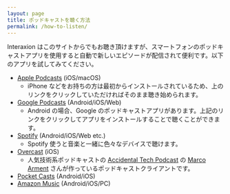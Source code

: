 ```yaml
---
layout: page
title: ポッドキャストを聴く方法
permalink: /how-to-listen/
---
```


Interaxion はこのサイトからでもお聴き頂けますが、スマートフォンのポッドキャストアプリを使用すると自動で新しいエピソードが配信されて便利です。以下のアプリを試してみてください。

- <i class="fas fa-podcast"></i> [Apple Podcasts](https://podcasts.apple.com/jp/podcast/interaxion/id1503487109) (iOS/macOS)
  - iPhone などをお持ちの方は最初からインストールされているため、上のリンクをクリックしていただければそのまま聴き始められます。
- <i class="fab fa-google"></i> [Google Podcasts](https://www.google.com/podcasts?feed=aHR0cHM6Ly9hbmNob3IuZm0vcy8xMzhiMjY0MC9wb2RjYXN0L3Jzcw==) (Android/iOS/Web)
  - Android の場合、Google のポッドキャストアプリがあります。上記のリンクをクリックしてアプリをインストールすることで聴くことができます。
- <i class="fab fa-spotify"></i> [Spotify](https://open.spotify.com/show/7GeJFJrriIfj3Gr8xYQR9f) (Android/iOS/Web etc.)
  - Spotify 使うと音楽と一緒に色々なデバイスで聴けます。
- [Overcast](https://overcast.fm/itunes1503487109/interaxion) (iOS)
  - 人気技術系ポッドキャストの [Accidental Tech Podcast](https://atp.fm/) の [Marco Arment](https://marco.org/) さんが作っているポッドキャストクライアントです。
- [Pocket Casts](https://pca.st/mmqdtpox) (Android/iOS)
- [Amazon Music](https://music.amazon.co.jp/podcasts/342b6d21-3c6f-4c3a-93ae-781cf8fabcf0/interaxion-%E7%89%A9%E7%90%86%E7%B3%BB%E3%83%9D%E3%83%83%E3%83%89%E3%82%AD%E3%83%A3%E3%82%B9%E3%83%88) (Android/iOS/PC)
